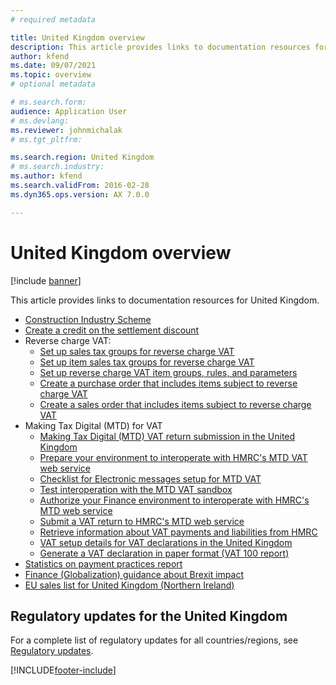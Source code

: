 ```yaml
---
# required metadata

title: United Kingdom overview
description: This article provides links to documentation resources for the United Kingdom. 
author: kfend
ms.date: 09/07/2021
ms.topic: overview
# optional metadata

# ms.search.form: 
audience: Application User
# ms.devlang: 
ms.reviewer: johnmichalak
# ms.tgt_pltfrm: 

ms.search.region: United Kingdom
# ms.search.industry: 
ms.author: kfend
ms.search.validFrom: 2016-02-28
ms.dyn365.ops.version: AX 7.0.0

---
```


# United Kingdom overview

[!include [banner](../../includes/banner.md)]

This article provides links to documentation resources for United Kingdom. 

- [Construction Industry Scheme](emea-gbr-cis-construction-industry-scheme.md)
- [Create a credit on the settlement discount](gb-00009-credit-note-settlement-discount.md)
- Reverse charge VAT:
  - [Set up sales tax groups for reverse charge VAT](gb-00002-sales-tax-groups-reverse-charge-vat.md)
  - [Set up item sales tax groups for reverse charge VAT](gb-00002-item-sales-tax-groups-reverse-charge-vat.md)
  - [Set up reverse charge VAT item groups, rules, and parameters](gb-00002-reverse-charge-vat-item-groups.md)
  - [Create a purchase order that includes items subject to reverse charge VAT](purchase-order-reverse-charge-vat.md)
  - [Create a sales order that includes items subject to reverse charge VAT](gb-00002-sales-order.md)
- Making Tax Digital (MTD) for VAT
  - [Making Tax Digital (MTD) VAT return submission in the United Kingdom](emea-gbr-mtd-vat-integration.md)
  - [Prepare your environment to interoperate with HMRC's MTD VAT web service](emea-gbr-mtd-vat-integration-setup.md)
  - [Checklist for Electronic messages setup for MTD VAT](emea-gbr-mtd-vat-integration-em-setup-checklist.md)
  - [Test interoperation with the MTD VAT sandbox](emea-gbr-mtd-vat-integration-sandbox.md)
  - [Authorize your Finance environment to interoperate with HMRC's MTD web service](emea-gbr-mtd-vat-integration-authorization.md) 
  - [Submit a VAT return to HMRC's MTD web service](emea-gbr-mtd-vat-integration-submission.md)
  - [Retrieve information about VAT payments and liabilities from HMRC](emea-gbr-mtd-vat-integration-optional-scenarios.md)
  - [VAT setup details for VAT declarations in the United Kingdom](emea-gbr-mtd-vat-integration-declaration.md )
  - [Generate a VAT declaration in paper format (VAT 100 report)](emea-gbr-mtd-vat-integration-vat100.md)
- [Statistics on payment practices report](emea-gbr-statistics-on-payment-practices-report.md)
- [Finance (Globalization) guidance about Brexit impact](https://businesscenter.mbs.microsoft.com/#contentdetail/GuidanceBrexitImpact)
- [EU sales list for United Kingdom (Northern Ireland)](emea-uk-eu-sales-list.md)

## Regulatory updates for the United Kingdom

For a complete list of regulatory updates for all countries/regions, see [Regulatory updates](../global/regulatory-updates.md).


[!INCLUDE[footer-include](../../../includes/footer-banner.md)]
